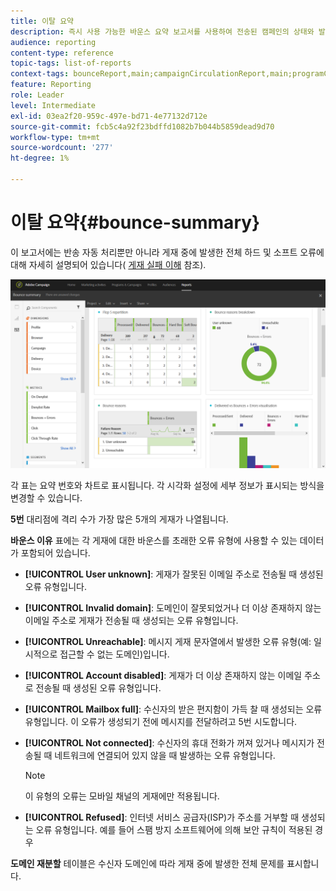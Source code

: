 ```yaml
---
title: 이탈 요약
description: 즉시 사용 가능한 바운스 요약 보고서를 사용하여 전송된 캠페인의 상태와 발생한 오류에 대해 알아봅니다.
audience: reporting
content-type: reference
topic-tags: list-of-reports
context-tags: bounceReport,main;campaignCirculationReport,main;programCirculationReport,main
feature: Reporting
role: Leader
level: Intermediate
exl-id: 03ea2f20-959c-497e-bd71-4e77132d712e
source-git-commit: fcb5c4a92f23bdffd1082b7b044b5859dead9d70
workflow-type: tm+mt
source-wordcount: '277'
ht-degree: 1%

---
```


# 이탈 요약{#bounce-summary}

이 보고서에는 반송 자동 처리뿐만 아니라 게재 중에 발생한 전체 하드 및 소프트 오류에 대해 자세히 설명되어 있습니다( [게재 실패 이해](../../sending/using/understanding-delivery-failures.md) 참조).

![](assets/campaign_reports_bounces.png)

각 표는 요약 번호와 차트로 표시됩니다. 각 시각화 설정에 세부 정보가 표시되는 방식을 변경할 수 있습니다.

**5번** 대리점에 격리 수가 가장 많은 5개의 게재가 나열됩니다.

**바운스 이유** 표에는 각 게재에 대한 바운스를 초래한 오류 유형에 사용할 수 있는 데이터가 포함되어 있습니다.

* **[!UICONTROL User unknown]**: 게재가 잘못된 이메일 주소로 전송될 때 생성된 오류 유형입니다.
* **[!UICONTROL Invalid domain]**: 도메인이 잘못되었거나 더 이상 존재하지 않는 이메일 주소로 게재가 전송될 때 생성되는 오류 유형입니다.
* **[!UICONTROL Unreachable]**: 메시지 게재 문자열에서 발생한 오류 유형(예: 일시적으로 접근할 수 없는 도메인)입니다.
* **[!UICONTROL Account disabled]**: 게재가 더 이상 존재하지 않는 이메일 주소로 전송될 때 생성된 오류 유형입니다.
* **[!UICONTROL Mailbox full]**: 수신자의 받은 편지함이 가득 찰 때 생성되는 오류 유형입니다. 이 오류가 생성되기 전에 메시지를 전달하려고 5번 시도합니다.
* **[!UICONTROL Not connected]**: 수신자의 휴대 전화가 꺼져 있거나 메시지가 전송될 때 네트워크에 연결되어 있지 않을 때 발생하는 오류 유형입니다.

   >[!NOTE]
   >
   >이 유형의 오류는 모바일 채널의 게재에만 적용됩니다.

* **[!UICONTROL Refused]**: 인터넷 서비스 공급자(ISP)가 주소를 거부할 때 생성되는 오류 유형입니다. 예를 들어 스팸 방지 소프트웨어에 의해 보안 규칙이 적용된 경우

**도메인 재분할** 테이블은 수신자 도메인에 따라 게재 중에 발생한 전체 문제를 표시합니다.
